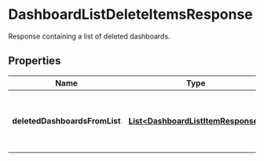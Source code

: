 

# DashboardListDeleteItemsResponse

Response containing a list of deleted dashboards.
## Properties

Name | Type | Description | Notes
------------ | ------------- | ------------- | -------------
**deletedDashboardsFromList** | [**List&lt;DashboardListItemResponse&gt;**](DashboardListItemResponse.md) | List of dashboards deleted from the dashboard list. |  [optional]




